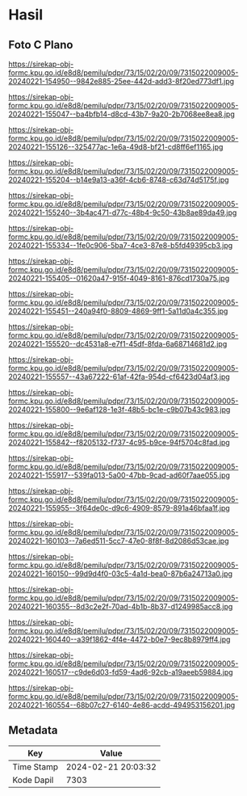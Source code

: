 # Hasil

## Foto C Plano

https://sirekap-obj-formc.kpu.go.id/e8d8/pemilu/pdpr/73/15/02/20/09/7315022009005-20240221-154950--9842e885-25ee-442d-add3-8f20ed773df1.jpg

https://sirekap-obj-formc.kpu.go.id/e8d8/pemilu/pdpr/73/15/02/20/09/7315022009005-20240221-155047--ba4bfb14-d8cd-43b7-9a20-2b7068ee8ea8.jpg

https://sirekap-obj-formc.kpu.go.id/e8d8/pemilu/pdpr/73/15/02/20/09/7315022009005-20240221-155126--325477ac-1e6a-49d8-bf21-cd8ff6ef1165.jpg

https://sirekap-obj-formc.kpu.go.id/e8d8/pemilu/pdpr/73/15/02/20/09/7315022009005-20240221-155204--b14e9a13-a36f-4cb6-8748-c63d74d5175f.jpg

https://sirekap-obj-formc.kpu.go.id/e8d8/pemilu/pdpr/73/15/02/20/09/7315022009005-20240221-155240--3b4ac471-d77c-48b4-9c50-43b8ae89da49.jpg

https://sirekap-obj-formc.kpu.go.id/e8d8/pemilu/pdpr/73/15/02/20/09/7315022009005-20240221-155334--1fe0c906-5ba7-4ce3-87e8-b5fd49395cb3.jpg

https://sirekap-obj-formc.kpu.go.id/e8d8/pemilu/pdpr/73/15/02/20/09/7315022009005-20240221-155405--01620a47-915f-4049-8161-876cd1730a75.jpg

https://sirekap-obj-formc.kpu.go.id/e8d8/pemilu/pdpr/73/15/02/20/09/7315022009005-20240221-155451--240a94f0-8809-4869-9ff1-5a11d0a4c355.jpg

https://sirekap-obj-formc.kpu.go.id/e8d8/pemilu/pdpr/73/15/02/20/09/7315022009005-20240221-155520--dc4531a8-e7f1-45df-8fda-6a68714681d2.jpg

https://sirekap-obj-formc.kpu.go.id/e8d8/pemilu/pdpr/73/15/02/20/09/7315022009005-20240221-155557--43a67222-61af-42fa-954d-cf6423d04af3.jpg

https://sirekap-obj-formc.kpu.go.id/e8d8/pemilu/pdpr/73/15/02/20/09/7315022009005-20240221-155800--9e6af128-1e3f-48b5-bc1e-c9b07b43c983.jpg

https://sirekap-obj-formc.kpu.go.id/e8d8/pemilu/pdpr/73/15/02/20/09/7315022009005-20240221-155842--f8205132-f737-4c95-b9ce-94f5704c8fad.jpg

https://sirekap-obj-formc.kpu.go.id/e8d8/pemilu/pdpr/73/15/02/20/09/7315022009005-20240221-155917--539fa013-5a00-47bb-9cad-ad60f7aae055.jpg

https://sirekap-obj-formc.kpu.go.id/e8d8/pemilu/pdpr/73/15/02/20/09/7315022009005-20240221-155955--3f64de0c-d9c6-4909-8579-891a46bfaa1f.jpg

https://sirekap-obj-formc.kpu.go.id/e8d8/pemilu/pdpr/73/15/02/20/09/7315022009005-20240221-160103--7a6ed511-5cc7-47e0-8f8f-8d2086d53cae.jpg

https://sirekap-obj-formc.kpu.go.id/e8d8/pemilu/pdpr/73/15/02/20/09/7315022009005-20240221-160150--99d9d4f0-03c5-4a1d-bea0-87b6a24713a0.jpg

https://sirekap-obj-formc.kpu.go.id/e8d8/pemilu/pdpr/73/15/02/20/09/7315022009005-20240221-160355--8d3c2e2f-70ad-4b1b-8b37-d1249985acc8.jpg

https://sirekap-obj-formc.kpu.go.id/e8d8/pemilu/pdpr/73/15/02/20/09/7315022009005-20240221-160440--a39f1862-4f4e-4472-b0e7-9ec8b8979ff4.jpg

https://sirekap-obj-formc.kpu.go.id/e8d8/pemilu/pdpr/73/15/02/20/09/7315022009005-20240221-160517--c9de6d03-fd59-4ad6-92cb-a19aeeb59884.jpg

https://sirekap-obj-formc.kpu.go.id/e8d8/pemilu/pdpr/73/15/02/20/09/7315022009005-20240221-160554--68b07c27-6140-4e86-acdd-494953156201.jpg


## Metadata

| Key        | Value               |
| ---------- | ------------------- |
| Time Stamp | 2024-02-21 20:03:32 |
| Kode Dapil | 7303                |



